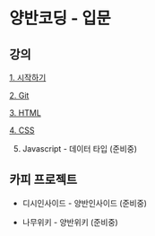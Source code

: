 # 양반코딩 - 입문

## 강의
[1. 시작하기](https://github.com/YangbanCoding/yangban-beginner/tree/main/examples/lesson1-tutorial)

[2. Git](https://github.com/YangbanCoding/yangban-beginner/tree/main/examples/lesson2-git)

[3. HTML](https://github.com/YangbanCoding/yangban-beginner/tree/main/examples/lesson3-html)

[4. CSS](https://github.com/YangbanCoding/yangban-beginner/tree/main/examples/lesson4-css)

5. Javascript - 데이터 타입 (준비중)

## 카피 프로젝트
- 디시인사이드 - 양반인사이드 (준비중)

- 나무위키 - 양반위키 (준비중)
